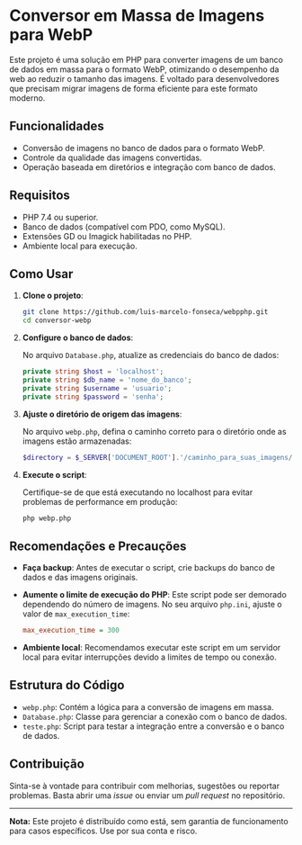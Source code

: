 
# Conversor em Massa de Imagens para WebP

Este projeto é uma solução em PHP para converter imagens de um banco de dados em massa para o formato WebP, otimizando o desempenho da web ao reduzir o tamanho das imagens. É voltado para desenvolvedores que precisam migrar imagens de forma eficiente para este formato moderno.

## Funcionalidades

- Conversão de imagens no banco de dados para o formato WebP.
- Controle da qualidade das imagens convertidas.
- Operação baseada em diretórios e integração com banco de dados.

## Requisitos

- PHP 7.4 ou superior.
- Banco de dados (compatível com PDO, como MySQL).
- Extensões GD ou Imagick habilitadas no PHP.
- Ambiente local para execução.

## Como Usar

1. **Clone o projeto**:

   ```bash
   git clone https://github.com/luis-marcelo-fonseca/webpphp.git
   cd conversor-webp
   ```

2. **Configure o banco de dados**:

   No arquivo `Database.php`, atualize as credenciais do banco de dados:

   ```php
   private string $host = 'localhost';
   private string $db_name = 'nome_do_banco';
   private string $username = 'usuario';
   private string $password = 'senha';
   ```

3. **Ajuste o diretório de origem das imagens**:

   No arquivo `webp.php`, defina o caminho correto para o diretório onde as imagens estão armazenadas:

   ```php
   $directory = $_SERVER['DOCUMENT_ROOT'].'/caminho_para_suas_imagens/';
   ```

4. **Execute o script**:

   Certifique-se de que está executando no localhost para evitar problemas de performance em produção:

   ```bash
   php webp.php
   ```

## Recomendações e Precauções

- **Faça backup**: Antes de executar o script, crie backups do banco de dados e das imagens originais.
- **Aumente o limite de execução do PHP**: Este script pode ser demorado dependendo do número de imagens. No seu arquivo `php.ini`, ajuste o valor de `max_execution_time`:

   ```ini
   max_execution_time = 300
   ```

- **Ambiente local**: Recomendamos executar este script em um servidor local para evitar interrupções devido a limites de tempo ou conexão.

## Estrutura do Código

- `webp.php`: Contém a lógica para a conversão de imagens em massa.
- `Database.php`: Classe para gerenciar a conexão com o banco de dados.
- `teste.php`: Script para testar a integração entre a conversão e o banco de dados.

## Contribuição

Sinta-se à vontade para contribuir com melhorias, sugestões ou reportar problemas. Basta abrir uma *issue* ou enviar um *pull request* no repositório.

---

**Nota:** Este projeto é distribuído como está, sem garantia de funcionamento para casos específicos. Use por sua conta e risco.
